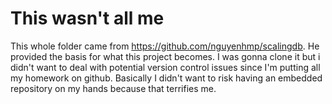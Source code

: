 # This wasn't all me

This whole folder came from https://github.com/nguyenhmp/scalingdb. He provided the basis for what this project becomes. I was gonna clone it but i didn't want to deal with potential version control issues since I'm putting all my homework on github. Basically I didn't want to risk having an embedded repository on my hands because that terrifies me.